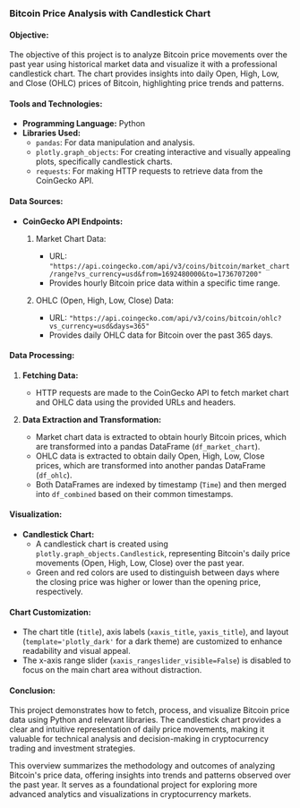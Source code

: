 ### Bitcoin Price Analysis with Candlestick Chart

#### Objective:
The objective of this project is to analyze Bitcoin price movements over the past year using historical market data and visualize it with a professional candlestick chart. The chart provides insights into daily Open, High, Low, and Close (OHLC) prices of Bitcoin, highlighting price trends and patterns.

#### Tools and Technologies:
- **Programming Language:** Python
- **Libraries Used:**
  - `pandas`: For data manipulation and analysis.
  - `plotly.graph_objects`: For creating interactive and visually appealing plots, specifically candlestick charts.
  - `requests`: For making HTTP requests to retrieve data from the CoinGecko API.

#### Data Sources:
- **CoinGecko API Endpoints:**
  1. Market Chart Data:
     - URL: `"https://api.coingecko.com/api/v3/coins/bitcoin/market_chart/range?vs_currency=usd&from=1692480000&to=1736707200"`
     - Provides hourly Bitcoin price data within a specific time range.
  
  2. OHLC (Open, High, Low, Close) Data:
     - URL: `"https://api.coingecko.com/api/v3/coins/bitcoin/ohlc?vs_currency=usd&days=365"`
     - Provides daily OHLC data for Bitcoin over the past 365 days.

#### Data Processing:
1. **Fetching Data:** 
   - HTTP requests are made to the CoinGecko API to fetch market chart and OHLC data using the provided URLs and headers.
   
2. **Data Extraction and Transformation:** 
   - Market chart data is extracted to obtain hourly Bitcoin prices, which are transformed into a pandas DataFrame (`df_market_chart`).
   - OHLC data is extracted to obtain daily Open, High, Low, Close prices, which are transformed into another pandas DataFrame (`df_ohlc`).
   - Both DataFrames are indexed by timestamp (`Time`) and then merged into `df_combined` based on their common timestamps.

#### Visualization:
- **Candlestick Chart:**
  - A candlestick chart is created using `plotly.graph_objects.Candlestick`, representing Bitcoin's daily price movements (Open, High, Low, Close) over the past year.
  - Green and red colors are used to distinguish between days where the closing price was higher or lower than the opening price, respectively.

#### Chart Customization:
- The chart title (`title`), axis labels (`xaxis_title`, `yaxis_title`), and layout (`template='plotly_dark'` for a dark theme) are customized to enhance readability and visual appeal.
- The x-axis range slider (`xaxis_rangeslider_visible=False`) is disabled to focus on the main chart area without distraction.

#### Conclusion:
This project demonstrates how to fetch, process, and visualize Bitcoin price data using Python and relevant libraries. The candlestick chart provides a clear and intuitive representation of daily price movements, making it valuable for technical analysis and decision-making in cryptocurrency trading and investment strategies.

This overview summarizes the methodology and outcomes of analyzing Bitcoin's price data, offering insights into trends and patterns observed over the past year. It serves as a foundational project for exploring more advanced analytics and visualizations in cryptocurrency markets.